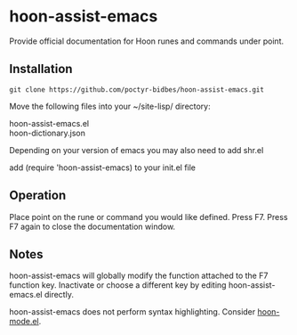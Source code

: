 # hoon-assist-emacs
Provide official documentation for Hoon runes and commands under point. 

## Installation

`git clone https://github.com/poctyr-bidbes/hoon-assist-emacs.git`

Move the following files into your ~/site-lisp/ directory:

hoon-assist-emacs.el<br>
hoon-dictionary.json

Depending on your version of emacs you may also need to add shr.el

add (require 'hoon-assist-emacs) to your init.el file

## Operation

Place point on the rune or command you would like defined. Press F7. Press F7 again to close the documentation window.

## Notes

hoon-assist-emacs will globally modify the function attached to the F7 function key. Inactivate or choose a different key by editing hoon-assist-emacs.el directly.

hoon-assist-emacs does not perform syntax highlighting. Consider [hoon-mode.el](https://github.com/urbit/hoon-mode.el).
